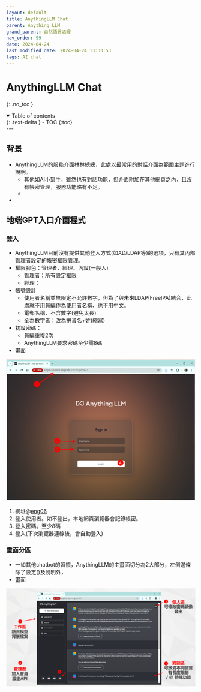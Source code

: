 ```yaml
---
layout: default
title: AnythingLLM Chat
parent: Anything LLM
grand_parent: 自然語言處理
nav_order: 99
date: 2024-04-24
last_modified_date: 2024-04-24 13:33:53
tags: AI chat
---
```



# AnythingLLM Chat
{: .no_toc }

<details open markdown="block">
  <summary>
    Table of contents
  </summary>
  {: .text-delta }
- TOC
{:toc}
</details>
---

## 背景

- AnythingLLM的服務介面林林總總，此處以最常用的對話介面為範圍主題進行說明。
  - 其他如AI小幫手，雖然也有對話功能，但介面附加在其他網頁之內，且沒有帳密管理，服務功能略有不足。
  - 
- 
## 地端GPT入口介面程式

### 登入

- AnythingLLM目前沒有提供其他登入方式(如AD/LDAP等)的選項，只有其內部管理者設定的帳密權限管理。
- 權限腳色：管理者、經理、內設(一般人)
  - 管理者：所有設定權限
  - 經理：
- 帳號設計
  - 使用者名稱並無限定不允許數字，但為了與未來LDAP(FreeIPA)結合，此處就不用員編作為使用者名稱、也不用中文。
  - 電郵名稱、不含數字(避免太長)
  - 全為數字者：改為拼音名+姓(縮寫)
- 初設密碼：
  - 員編重複2次
  - AnythingLLM要求密碼至少需8碼
- 畫面

![](2024-04-24-09-56-41.png)

1. 網址@[eng06](eng06.sinotech-eng.com:3001)
2. 登入使用者。如不登出，本地網頁瀏覽器會記錄帳密。
3. 登入密碼。至少8碼
4. 登入(下次瀏覽器連線後，會自動登入)

### 畫面分區

- 一如其他chatbot的習慣，AnythingLLM的主畫面切分為2大部分，左側邊條除了設定()及說明外，
- 畫面

![](2024-04-24-10-03-17.png)